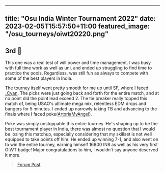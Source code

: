 
---
title: "Osu India Winter Tournament 2022"
date: 2023-02-05T15:57:50+11:00
featured_image: "/osu_tourneys/oiwt20220.png"
---

3rd 🥉 
---------
<!--more-->
This one was a real test of will power and time management. I was busy with full time work as well as uni, and ended up struggling to find time to practice the pools. Regardless, was still fun as always to compete with some of the best players in India.

The tourney itself went pretty smooth for me up until SF, where I faced [_Cyan](https://osu.ppy.sh/users/10250612/osu). The picks were just going back and forth for the entire match, and at no point did the point lead exceed 2. The tie breaker really topped this match of, being USAO's ultimate mega mix, relentless EDM drops and bangers for 5 minutes. I ended up narrowly taking TB and advancing to the finals where I faced poke([ArtoriaMyAngel](https://osu.ppy.sh/users/11412507)).

Poke was simply unstoppable this entire tourney. He's shaping up to be the best tournament player in India, there was almost no question that I would be losing this matchup, especially considering that my skillset is not well equipped to take points off him. He ended up winning 7-1, and also went on to win the entire tourney, earning himself 16800 INR as well as his very first OIWT badge! Major congratulations to him, I wouldn't say anyone deserved it more.

> [Forum Post](https://osu.ppy.sh/community/forums/topics/1689545)

